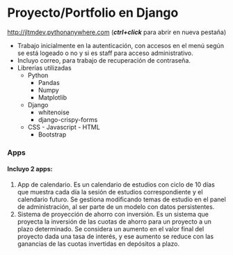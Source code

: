 # Proyecto/Portfolio en Django
http://jltmdev.pythonanywhere.com (***ctrl+click*** para abrir en nueva pestaña)

* Trabajo inicialmente en la autenticación, con accesos en el menú según se está logeado o no y si es staff para acceso administrativo.
* Incluyo correo, para trabajo de recuperación de contraseña.
* Librerías utilizadas
  * Python
    * Pandas
    * Numpy
    * Matplotlib
  * Django
    * whitenoise
    * django-crispy-forms
  * CSS - Javascript - HTML
    * Bootstrap

### Apps
 #### Incluyo 2 apps:
1. App de calendario. Es un calendario de estudios con ciclo de 10 días que muestra cada día la sesión de estudios correspondiente y el calendario futuro.
  Se gestiona modificando temas de estudio en el panel de administración, al ser parte de un modelo con datos persistentes.
2. Sistema de proyección de ahorro con inversión. Es un sistema que proyecta la inversión de las cuotas de ahorro para un proyecto a un plazo determinado.
  Se considera un aumento en el valor final del proyecto dada una tasa de interés, y ese aumento se reduce con las ganancias de las cuotas invertidas en depósitos a plazo.
